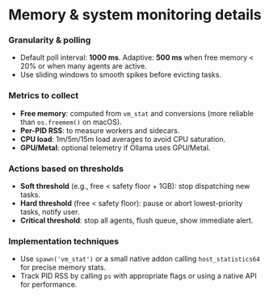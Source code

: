 # Memory & system monitoring details

### Granularity & polling
- Default poll interval: **1000 ms**. Adaptive: **500 ms** when free memory < 20% or when many agents are active.  
- Use sliding windows to smooth spikes before evicting tasks.

### Metrics to collect
- **Free memory**: computed from `vm_stat` and conversions (more reliable than `os.freemem()` on macOS).  
- **Per-PID RSS**: to measure workers and sidecars.  
- **CPU load**: 1m/5m/15m load averages to avoid CPU saturation.  
- **GPU/Metal**: optional telemetry if Ollama uses GPU/Metal.

### Actions based on thresholds
- **Soft threshold** (e.g., free < safety floor + 1GB): stop dispatching new tasks.  
- **Hard threshold** (free < safety floor): pause or abort lowest-priority tasks, notify user.  
- **Critical threshold**: stop all agents, flush queue, show immediate alert.

### Implementation techniques
- Use `spawn('vm_stat')` or a small native addon calling `host_statistics64` for precise memory stats.  
- Track PID RSS by calling `ps` with appropriate flags or using a native API for performance.
